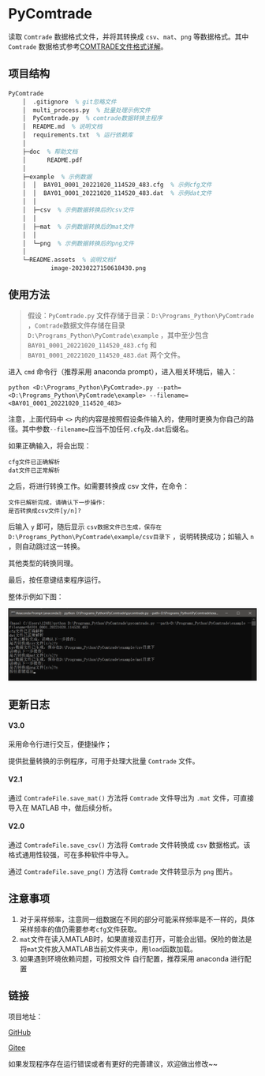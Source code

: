 # PyComtrade

读取 `Comtrade` 数据格式文件，并将其转换成 `csv`、`mat`、`png` 等数据格式。其中 `Comtrade` 数据格式参考[COMTRADE文件格式详解](https://blog.csdn.net/Mr_robot_strange/article/details/121905288)。

## 项目结构

```tex
PyComtrade
    │  .gitignore  % git忽略文件
    │  multi_process.py  % 批量处理示例文件
    │  PyComtrade.py  % comtrade数据转换主程序
    │  README.md  % 说明文档
    │  requirements.txt  % 运行依赖库
    │
    ├─doc  % 帮助文档
    │      README.pdf
    │
    ├─example  % 示例数据
    │  │  BAY01_0001_20221020_114520_483.cfg  % 示例cfg文件
    │  │  BAY01_0001_20221020_114520_483.dat  % 示例dat文件
    │  │
    │  ├─csv  % 示例数据转换后的csv文件
    │  │
    │  ├─mat  % 示例数据转换后的mat文件
    │  │
    │  └─png  % 示例数据转换后的png文件
    │
    └─README.assets  % 说明文档f
            image-20230227150618430.png
```



## 使用方法

> 假设：`PyComtrade.py` 文件存储于目录：`D:\Programs_Python\PyComtrade` ，`Comtrade`数据文件存储在目录 `D:\Programs_Python\PyComtrade\example` ，其中至少包含 `BAY01_0001_20221020_114520_483.cfg` 和 `BAY01_0001_20221020_114520_483.dat` 两个文件。

进入 `cmd` 命令行（推荐采用 anaconda prompt），进入相关环境后，输入：

```shell
python <D:\Programs_Python\PyComtrade>.py --path=<D:\Programs_Python\PyComtrade\example> --filename=<BAY01_0001_20221020_114520_483>
```

注意，上面代码中 `<>` 内的内容是按照假设条件输入的，使用时更换为你自己的路径。其中参数`--filename=`应当不加任何`.cfg`及`.dat`后缀名。

如果正确输入，将会出现：

```
cfg文件已正确解析
dat文件已正常解析
```

之后，将进行转换工作。如需要转换成 csv 文件，在命令：

```
文件已解析完成，请确认下一步操作:
是否转换成csv文件[y/n]?
```

后输入 `y` 即可，随后显示 `csv数据文件已生成，保存在D:\Programs_Python\PyComtrade\example/csv目录下` ，说明转换成功；如输入 `n` ，则自动跳过这一转换。

其他类型的转换同理。

最后，按任意键结束程序运行。

整体示例如下图：

![image-20230227150618430](README.assets/image-20230227150618430.png)

## 更新日志

#### V3.0 

采用命令行进行交互，便捷操作；

提供批量转换的示例程序，可用于处理大批量 `Comtrade` 文件。

#### V2.1

通过 `ComtradeFile.save_mat()` 方法将 `Comtrade` 文件导出为 `.mat` 文件，可直接导入在 MATLAB 中，做后续分析。

#### V2.0

通过 `ComtradeFile.save_csv()` 方法将 `Comtrade` 文件转换成 `csv` 数据格式。该格式通用性较强，可在多种软件中导入。

通过 `ComtradeFile.save_png()` 方法将 `Comtrade` 文件转显示为 `png` 图片。

## 注意事项
1. 对于采样频率，注意同一组数据在不同的部分可能采样频率是不一样的，具体采样频率的值仍需要参考`cfg`文件获取。
2. `mat`文件在读入MATLAB时，如果直接双击打开，可能会出错。保险的做法是将`mat`文件放入MATLAB当前文件夹中，用`load`函数加载。
2. 如果遇到环境依赖问题，可按照文件 自行配置，推荐采用 anaconda 进行配置

## 链接

项目地址：

[GitHub](https://github.com/VicoZhang/PyComtrade.git)

[Gitee](https://gitee.com/vico_zhang/PyComtrade.git)

如果发现程序存在运行错误或者有更好的完善建议，欢迎做出修改~~

